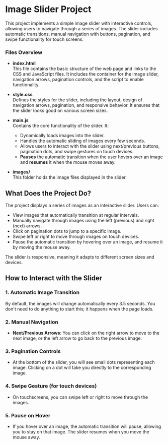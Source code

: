# Image Slider Project

This project implements a simple image slider with interactive controls, allowing users to navigate through a series of images. The slider includes automatic transitions, manual navigation with buttons, pagination, and swipe functionality for touch screens.


### Files Overview

- **index.html**  
  This file contains the basic structure of the web page and links to the CSS and JavaScript files. It includes the container for the image slider, navigation arrows, pagination controls, and the script to enable functionality.

- **style.css**  
  Defines the styles for the slider, including the layout, design of navigation arrows, pagination, and responsive behavior. It ensures that the slider looks good on various screen sizes.

- **main.js**  
  Contains the core functionality of the slider. It:
    - Dynamically loads images into the slider.
    - Handles the automatic sliding of images every few seconds.
    - Allows users to interact with the slider using next/previous buttons, pagination dots, and swipe gestures on touch devices.
    - **Pauses** the automatic transition when the user hovers over an image and **resumes** it when the mouse moves away.
  
- **images/**  
  This folder holds the image files displayed in the slider.

## What Does the Project Do?

The project displays a series of images as an interactive slider. Users can:
- View images that automatically transition at regular intervals.
- Manually navigate through images using the left (previous) and right (next) arrows.
- Click on pagination dots to jump to a specific image.
- Swipe left or right to move through images on touch devices.
- Pause the automatic transition by hovering over an image, and resume it by moving the mouse away.

The slider is responsive, meaning it adapts to different screen sizes and devices.

## How to Interact with the Slider

### 1. Automatic Image Transition
By default, the images will change automatically every 3.5 seconds. You don't need to do anything to start this; it happens when the page loads.

### 2. Manual Navigation
- **Next/Previous Arrows**: You can click on the right arrow to move to the next image, or the left arrow to go back to the previous image.
  
### 3. Pagination Controls
- At the bottom of the slider, you will see small dots representing each image. Clicking on a dot will take you directly to the corresponding image.

### 4. Swipe Gesture (for touch devices)
- On touchscreens, you can swipe left or right to move through the images.

### 5. Pause on Hover
- If you hover over an image, the automatic transition will pause, allowing you to stay on that image. The slider resumes when you move the mouse away.